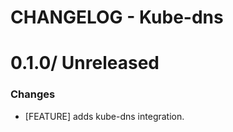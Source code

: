 # CHANGELOG - Kube-dns

0.1.0/ Unreleased
==================

### Changes

* [FEATURE] adds kube-dns integration.
